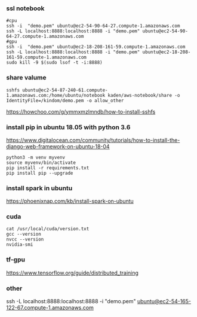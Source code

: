### ssl notebook
```
#cpu
ssh -i  "demo.pem" ubuntu@ec2-54-90-64-27.compute-1.amazonaws.com
ssh -L localhost:8888:localhost:8888 -i "demo.pem" ubuntu@ec2-54-90-64-27.compute-1.amazonaws.com
#gpu
ssh -i  "demo.pem" ubuntu@ec2-18-208-161-59.compute-1.amazonaws.com
ssh -L localhost:8888:localhost:8888 -i "demo.pem" ubuntu@ec2-18-208-161-59.compute-1.amazonaws.com
sudo kill -9 $(sudo lsof -t -i:8888)
```
### share valume
```
sshfs ubuntu@ec2-54-87-240-61.compute-1.amazonaws.com:/home/ubuntu/notebook kaden/aws-notebook/share -o IdentityFile=/kindom/demo.pem -o allow_other
```

https://howchoo.com/g/ymmxmzlmndb/how-to-install-sshfs


### install pip in ubuntu 18.05 with python 3.6

https://www.digitalocean.com/community/tutorials/how-to-install-the-django-web-framework-on-ubuntu-18-04
```
python3 -m venv myvenv
source myvenv/bin/activate
pip install -r requirements.txt
pip install pip --upgrade
```

### install spark in ubuntu

https://phoenixnap.com/kb/install-spark-on-ubuntu



### cuda
```
cat /usr/local/cuda/version.txt
gcc --version
nvcc --version
nvidia-smi
```

### tf-gpu
https://www.tensorflow.org/guide/distributed_training


### other
ssh -L localhost:8888:localhost:8888 -i "demo.pem" ubuntu@ec2-54-165-122-67.compute-1.amazonaws.com

